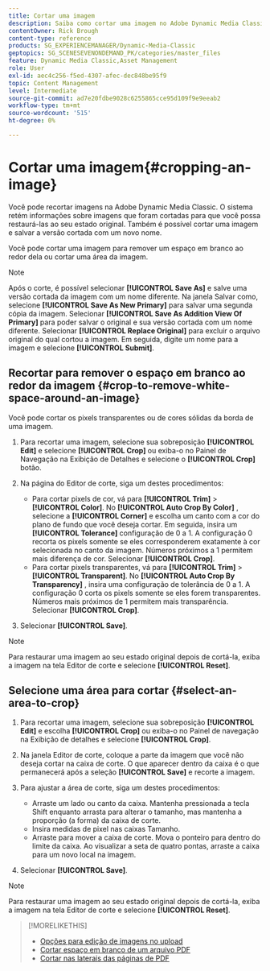 ```yaml
---
title: Cortar uma imagem
description: Saiba como cortar uma imagem no Adobe Dynamic Media Classic.
contentOwner: Rick Brough
content-type: reference
products: SG_EXPERIENCEMANAGER/Dynamic-Media-Classic
geptopics: SG_SCENESEVENONDEMAND_PK/categories/master_files
feature: Dynamic Media Classic,Asset Management
role: User
exl-id: aec4c256-f5ed-4307-afec-dec848be95f9
topic: Content Management
level: Intermediate
source-git-commit: ad7e20fdbe9028c6255865cce95d109f9e9eeab2
workflow-type: tm+mt
source-wordcount: '515'
ht-degree: 0%

---
```


# Cortar uma imagem{#cropping-an-image}

Você pode recortar imagens na Adobe Dynamic Media Classic. O sistema retém informações sobre imagens que foram cortadas para que você possa restaurá-las ao seu estado original. Também é possível cortar uma imagem e salvar a versão cortada com um novo nome.

Você pode cortar uma imagem para remover um espaço em branco ao redor dela ou cortar uma área da imagem.

>[!NOTE]
>
>Após o corte, é possível selecionar **[!UICONTROL Save As]** e salve uma versão cortada da imagem com um nome diferente. Na janela Salvar como, selecione **[!UICONTROL Save As New Primary]** para salvar uma segunda cópia da imagem. Selecionar **[!UICONTROL Save As Addition View Of Primary]** para poder salvar o original e sua versão cortada com um nome diferente. Selecionar **[!UICONTROL Replace Original]** para excluir o arquivo original do qual cortou a imagem. Em seguida, digite um nome para a imagem e selecione **[!UICONTROL Submit]**.

## Recortar para remover o espaço em branco ao redor da imagem {#crop-to-remove-white-space-around-an-image}

Você pode cortar os pixels transparentes ou de cores sólidas da borda de uma imagem.

1. Para recortar uma imagem, selecione sua sobreposição **[!UICONTROL Edit]** e selecione **[!UICONTROL Crop]** ou exiba-o no Painel de Navegação na Exibição de Detalhes e selecione o **[!UICONTROL Crop]** botão.
1. Na página do Editor de corte, siga um destes procedimentos:

   * Para cortar pixels de cor, vá para **[!UICONTROL Trim]** > **[!UICONTROL Color]**. No **[!UICONTROL Auto Crop By Color]** , selecione a **[!UICONTROL Corner]** e escolha um canto com a cor do plano de fundo que você deseja cortar. Em seguida, insira um **[!UICONTROL Tolerance]** configuração de 0 a 1. A configuração 0 recorta os pixels somente se eles corresponderem exatamente à cor selecionada no canto da imagem. Números próximos a 1 permitem mais diferença de cor. Selecionar **[!UICONTROL Crop]**.
   * Para cortar pixels transparentes, vá para **[!UICONTROL Trim]** > **[!UICONTROL Transparent]**. No **[!UICONTROL Auto Crop By Transparency]** , insira uma configuração de tolerância de 0 a 1. A configuração 0 corta os pixels somente se eles forem transparentes. Números mais próximos de 1 permitem mais transparência. Selecionar **[!UICONTROL Crop]**.

1. Selecionar **[!UICONTROL Save]**.

>[!NOTE]
>
>Para restaurar uma imagem ao seu estado original depois de cortá-la, exiba a imagem na tela Editor de corte e selecione **[!UICONTROL Reset]**.

## Selecione uma área para cortar {#select-an-area-to-crop}

1. Para recortar uma imagem, selecione sua sobreposição **[!UICONTROL Edit]** e escolha **[!UICONTROL Crop]** ou exiba-o no Painel de navegação na Exibição de detalhes e selecione **[!UICONTROL Crop]**.

1. Na janela Editor de corte, coloque a parte da imagem que você não deseja cortar na caixa de corte. O que aparecer dentro da caixa é o que permanecerá após a seleção **[!UICONTROL Save]** e recorte a imagem.
1. Para ajustar a área de corte, siga um destes procedimentos:

   * Arraste um lado ou canto da caixa. Mantenha pressionada a tecla Shift enquanto arrasta para alterar o tamanho, mas mantenha a proporção (a forma) da caixa de corte.
   * Insira medidas de pixel nas caixas Tamanho.
   * Arraste para mover a caixa de corte. Mova o ponteiro para dentro do limite da caixa. Ao visualizar a seta de quatro pontas, arraste a caixa para um novo local na imagem.

1. Selecionar **[!UICONTROL Save]**.

>[!NOTE]
>
>Para restaurar uma imagem ao seu estado original depois de cortá-la, exiba a imagem na tela Editor de corte e selecione **[!UICONTROL Reset]**.

>[!MORELIKETHIS]
>
>* [Opções para edição de imagens no upload](image-editing-options-upload.md#image-editing-options-at-upload)
>* [Cortar espaço em branco de um arquivo PDF](pdfs.md#cropping_white_space_from_a_pdf_file)
>* [Cortar nas laterais das páginas de PDF](pdfs.md#cropping_from_the_sides_of_pdf_pages)
